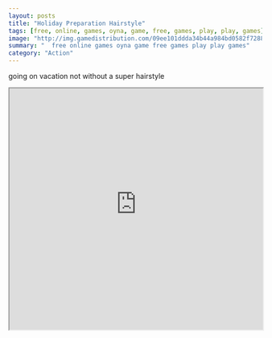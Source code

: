 ```yaml
---
layout: posts
title: "Holiday Preparation Hairstyle"
tags: [free, online, games, oyna, game, free, games, play, play, games]
image: "http://img.gamedistribution.com/09ee101ddda34b44a984bd0582f7288e.jpg"
summary: "  free online games oyna game free games play play games"
category: "Action"
---
```


going on vacation not without a super hairstyle

<iframe width="100%" height="480px;" src="http://flash.gamedistribution.com?game=09ee101ddda34b44a984bd0582f7288e"></iframe>